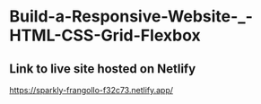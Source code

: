 # Build-a-Responsive-Website-_-HTML-CSS-Grid-Flexbox

## Link to live site hosted on Netlify
https://sparkly-frangollo-f32c73.netlify.app/

